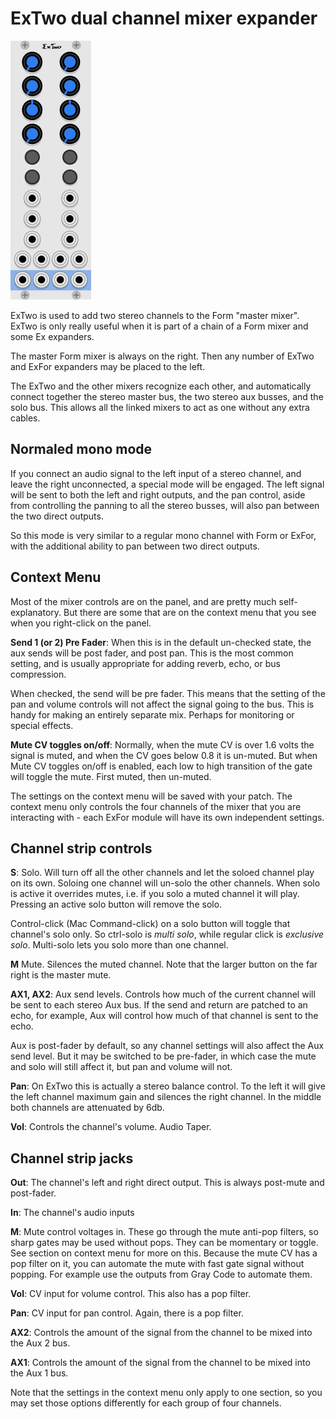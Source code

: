 # ExTwo dual channel mixer expander

![ExTwo Panel](./extwo.png)

ExTwo is used to add two stereo channels to the Form "master mixer". ExTwo is only really useful when it is part of a chain of a Form mixer and some Ex expanders.

The master Form mixer is always on the right. Then any number of ExTwo and ExFor expanders may be placed to the left.

The ExTwo and the other mixers recognize each other, and automatically connect together the stereo master bus, the two stereo aux busses, and the solo bus.  This allows all the linked mixers to act as one without any extra cables.

## Normaled mono mode

If you connect an audio signal to the left input of a stereo channel, and leave the right unconnected, a special mode will be engaged. The left signal will be sent to both the left and right outputs, and the pan control, aside from controlling the panning to all the stereo busses, will also pan between the two direct outputs.

So this mode is very similar to a regular mono channel with Form or ExFor, with the additional ability to pan between two direct outputs.

## Context Menu

Most of the mixer controls are on the panel, and are pretty much self-explanatory. But there are some that are on the context menu that you see when you right-click on the panel.

**Send 1 (or 2) Pre Fader**: When this is in the default un-checked state, the aux sends will be post fader, and post pan. This is the most common setting, and is usually appropriate for adding reverb, echo, or bus compression.

When checked, the send will be pre fader. This means that the setting of the pan and volume controls will not affect the signal going to the bus. This is handy for making an entirely separate mix. Perhaps for monitoring or special effects.

**Mute CV toggles on/off**: Normally, when the mute CV is over 1.6 volts the signal is muted, and when the CV goes below 0.8 it is un-muted. But when Mute CV toggles on/off is enabled, each low to high transition of the gate will toggle the mute. First muted, then un-muted.

The settings on the context menu will be saved with your patch. The context menu only controls the four channels of the mixer that you are interacting with - each ExFor module will have its own independent settings.

## Channel strip controls

**S**: Solo. Will turn off all the other channels and let the soloed channel play on its own. Soloing one channel will un-solo the other channels. When solo is active it overrides mutes, i.e. if you solo a muted channel it will play. Pressing an active solo button will remove the solo.

Control-click (Mac Command-click) on a solo button will toggle that channel's solo only. So ctrl-solo is *multi solo*, while regular click is *exclusive solo*. Multi-solo lets you solo more than one channel.

**M** Mute. Silences the muted channel. Note that the larger button on the far right is the master mute.

**AX1, AX2**: Aux send levels. Controls how much of the current channel will be sent to each stereo Aux bus. If the send and return are patched to an echo, for example, Aux will control how much of that channel is sent to the echo.

Aux is post-fader by default, so any channel settings will also affect the Aux send level. But it may be switched to be pre-fader, in which case the mute and solo will still affect it, but pan and volume will not.

**Pan**: On ExTwo this is actually a stereo balance control. To the left it will give the left channel maximum gain and silences the right channel. In the middle both channels are attenuated by 6db.

**Vol**: Controls the channel's volume. Audio Taper.

## Channel strip jacks

**Out**: The channel's left and right direct output. This is always post-mute and post-fader.

**In**: The channel's audio inputs

**M**: Mute control voltages in. These go through the mute anti-pop filters, so sharp gates may be used without pops. They can be momentary or toggle. See section on context menu for more on this. Because the mute CV has a pop filter on it, you can automate the mute with fast gate signal without popping. For example use the outputs from Gray Code to automate them.

**Vol**: CV input for volume control. This also has a pop filter.

**Pan**: CV input for pan control. Again, there is a pop filter.

**AX2**: Controls the amount of the signal from the channel to be mixed into the Aux 2 bus.

**AX1**: Controls the amount of the signal from the channel to be mixed into the Aux 1 bus.

Note that the settings in the context menu only apply to one section, so you may set those options differently for each group of four channels.
